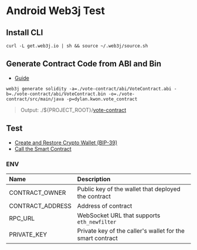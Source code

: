 # Android Web3j Test

## Install CLI

```
curl -L get.web3j.io | sh && source ~/.web3j/source.sh
```

## Generate Contract Code from ABI and Bin

- [Guide](https://docs.web3j.io/4.8.7/smart_contracts/construction_and_deployment/#solidity-smart-contract-wrappers)

```
web3j generate solidity -a=./vote-contract/abi/VoteContract.abi -b=./vote-contract/abi/VoteContract.bin -o=./vote-contract/src/main/java -p=dylan.kwon.vote_contract
```

> Output: ./${PROJECT_ROOT}/[vote-contract](./vote-contract)

## Test

- [Create and Restore Crypto Wallet (BIP-39)](./app/src/test/java/dylan/kwon/web3test/CryptoWalletTest.kt)
- [Call the Smart Contract](./app/src/test/java/dylan/kwon/web3test/ContractTest.kt)

### ENV

| Name             | Description                                               |
|:-----------------|:----------------------------------------------------------|
| CONTRACT_OWNER   | Public key of the wallet that deployed the contract       |
| CONTRACT_ADDRESS | Address of contract                                       |
| RPC_URL          | WebSocket URL that supports `eth_newfilter`               |
| PRIVATE_KEY      | Private key of the caller's wallet for the smart contract |
